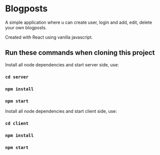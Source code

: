 # Blogposts

A simple application where u can create user, login and
add, edit, delete your own blogposts.

Created with React using vanilla javascript.

## Run these commands when cloning this project

Install all node dependencies and start server side, use:
### `cd server`

### `npm install`
### `npm start`

Install all node dependencies and start client side, use:

### `cd client`

### `npm install`
### `npm start`

